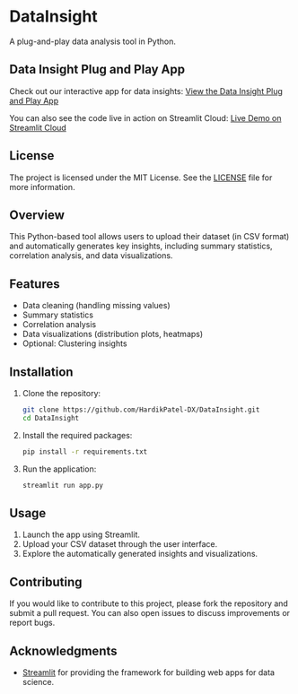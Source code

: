 # DataInsight
A plug-and-play data analysis tool in Python.

## Data Insight Plug and Play App

Check out our interactive app for data insights:
[View the Data Insight Plug and Play App](https://datainsightplugnplay.streamlit.app/?embed_options=dark_theme)

You can also see the code live in action on Streamlit Cloud:
[Live Demo on Streamlit Cloud](https://datainsightplugnplay.streamlit.app/)

## License

The project is licensed under the MIT License. See the [LICENSE](LICENSE) file for more information.

## Overview

This Python-based tool allows users to upload their dataset (in CSV format) and automatically generates key insights, including summary statistics, correlation analysis, and data visualizations.

## Features

- Data cleaning (handling missing values)
- Summary statistics
- Correlation analysis
- Data visualizations (distribution plots, heatmaps)
- Optional: Clustering insights

## Installation

1. Clone the repository:
   ```bash
   git clone https://github.com/HardikPatel-DX/DataInsight.git
   cd DataInsight
   ```

2. Install the required packages:
   ```bash
   pip install -r requirements.txt
   ```

3. Run the application:
   ```bash
   streamlit run app.py
   ```

## Usage

1. Launch the app using Streamlit.
2. Upload your CSV dataset through the user interface.
3. Explore the automatically generated insights and visualizations.

## Contributing

If you would like to contribute to this project, please fork the repository and submit a pull request. You can also open issues to discuss improvements or report bugs.

## Acknowledgments

- [Streamlit](https://streamlit.io/) for providing the framework for building web apps for data science.
